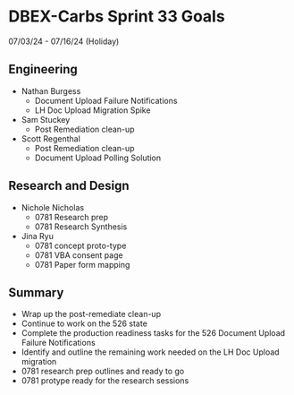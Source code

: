 # DBEX-Carbs Sprint 33 Goals	
07/03/24 - 07/16/24 (Holiday) 

 

## Engineering
  - Nathan Burgess
    - Document Upload Failure Notifications
    - LH Doc Upload Migration Spike
  - Sam Stuckey
    - Post Remediation clean-up
  - Scott Regenthal
    - Post Remediation clean-up
    - Document Upload Polling Solution

## Research and Design
  - Nichole Nicholas
    - 0781 Research prep
    - 0781 Research Synthesis
  - Jina Ryu
    - 0781 concept proto-type
    - 0781 VBA consent page
    - 0781 Paper form mapping


## Summary
  - Wrap up the post-remediate clean-up
  - Continue to work on the 526 state
  - Complete the production readiness tasks for the 526 Document Upload Failure Notifications
  - Identify and outline the remaining work needed on the LH Doc Upload migration
  - 0781 research prep outlines and ready to go
  - 0781 protype ready for the research sessions
